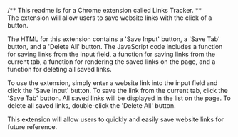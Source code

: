 /** This readme is for a Chrome extension called Links Tracker. **\
The extension will allow users to save website links with the click of a button. 

The HTML for this extension contains a 'Save Input' button, a 'Save Tab' button, and a 'Delete All' button. The JavaScript code includes a function for saving links from the input field, a function for saving links from the current tab, a function for rendering the saved links on the page, and a function for deleting all saved links. 

To use the extension, simply enter a website link into the input field and click the 'Save Input' button. To save the link from the current tab, click the 'Save Tab' button. All saved links will be displayed in the list on the page. To delete all saved links, double-click the 'Delete All' button. 

This extension will allow users to quickly and easily save website links for future reference.